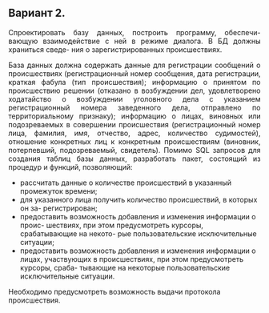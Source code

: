 ## Вариант 2. 

<p align="justify">
Спроектировать базу данных, построить программу, обеспечи-
вающую взаимодействие с ней в режиме диалога. В БД должны храниться сведе-
ния о зарегистрированных происшествиях.
</p>
<p align="justify">
База данных должна содержать данные для регистрации сообщений о происшествиях (регистрационный номер сообщения, дата регистрации, краткая фабула (тип происшествия); 
информацию о принятом по происшествию решении (отказано в возбуждении дел, удовлетворено ходатайство о возбуждении уголовного дела с указанием регистрационный номера заведенного дела, отправлено по территориальному признаку); 
информацию о лицах, виновных или подозреваемых в совершении происшествия (регистрационный номер лица, фамилия, имя, отчество, адрес, количество судимостей), отношение конкретных лиц к конкретным происшествиям (виновник, потерпевший, подозреваемый, свидетель). 
Помимо SQL запросов для создания таблиц базы данных, разработать пакет, состоящий из процедур и функций, позволяющий:
</p>

- рассчитать данные о количестве происшествий в указанный промежуток
времени;
- для указанного лица получить количество происшествий, в которых он за-
регистрирован;
- предоставить возможность добавления и изменения информации о проис-
шествиях, при этом предусмотреть курсоры, срабатывающие на некото-
рые пользовательские исключительные ситуации;
- предоставить возможность добавления и изменения информации о лицах,
участвующих в происшествиях, при этом предусмотреть курсоры, сраба-
тывающие на некоторые пользовательские исключительные ситуации.
            
Необходимо предусмотреть возможность выдачи протокола происшествия.
